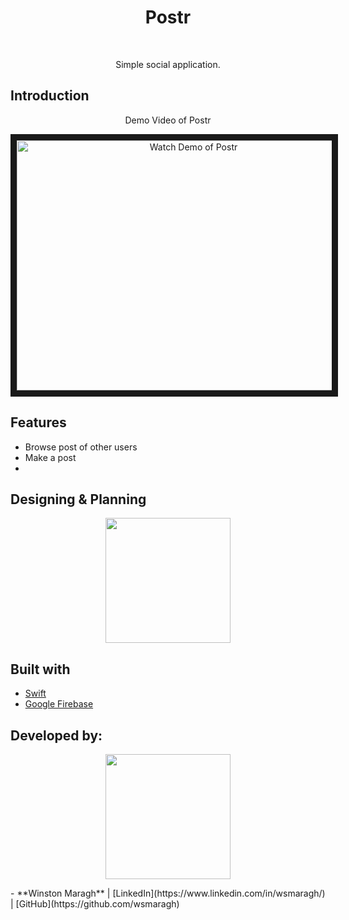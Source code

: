 <h1 align="center"> Postr </h1> <br>
<p align="center">
  Simple social application.
</p>

## Introduction

<p align="center">
  Demo Video of Postr
</p>

<a align="center" href="http://www.youtube.com/watch?feature=player_embedded&v=VJ78dwEXX9w
" target="_blank"><img src="https://i.imgur.com/B7XYQI6.png" 
alt="Watch Demo of Postr" width="550" height="400" border="10" /></a>

## Features
* Browse post of other users
* Make a post
* 

## Designing & Planning
<p align="center">
  <img src = "https://i.imgur.com/NyVCRP6.jpg" width=200>
</p>

## Built with 
- [Swift](https://developer.apple.com/swift/)
- [Google Firebase](https://firebase.google.com/)

## Developed by:
<p align="center">
   <img src = "https://i.imgur.com/J5ctv0K.jpg" width=200>  
</p>
- **Winston Maragh** | [LinkedIn](https://www.linkedin.com/in/wsmaragh/) |  [GitHub](https://github.com/wsmaragh)

